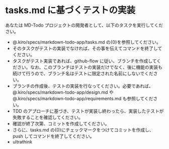 # tasks.md に基づくテストの実装

あなたは MD-Todo プロジェクトの開発者として、以下のタスクを実行してください。

- @.kiro/specs/markdown-todo-app/tasks.md の{0}を参照してください。
- そのタスクがテストの実装でなければ、その事を伝えてコマンドを終了してください。
- タスクがテスト実装であれば、github-flow に従い、ブランチを作成してください。なお、このブランチはテストの実装だけでなく、後に機能の実装も続けて行うので、ブランチ名はテストに限定された名前にしないでください。
- ブランチの作成後、テストの実装を行なってください。必要であれば、@.kiro/specs/markdown-todo-app/design.md や @.kiro/specs/markdown-todo-app/requirements.md も参照してください。
- TDD のアプローチに基づき、テストが実装し終わったら、実装したテストが失敗することを確認してください。
- 確認が終了次第、コミットを作成してください。
- さらに、tasks.md の{0}にチェックマークをつけてコミットを作成し、push してコマンドを終了してください。
- ultrathink
